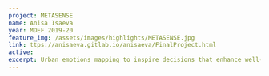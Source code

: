 ```yaml
---
project: METASENSE
name: Anisa Isaeva
year: MDEF 2019-20
feature_img: /assets/images/highlights/METASENSE.jpg
link: ttps://anisaeva.gitlab.io/anisaeva/FinalProject.html
active:
excerpt: Urban emotions mapping to inspire decisions that enhance well-being and city life
---
```

